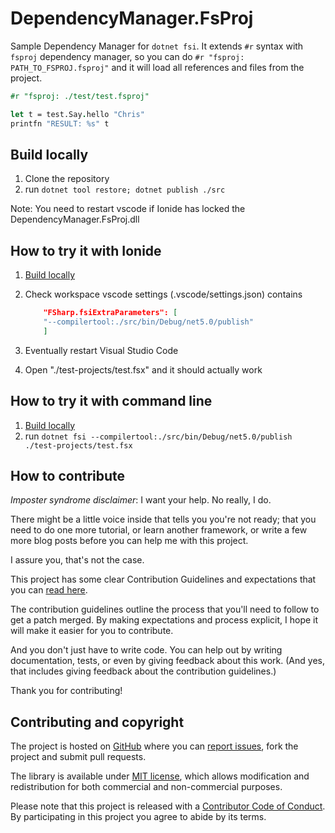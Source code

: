 # DependencyManager.FsProj

Sample Dependency Manager for `dotnet fsi`. It extends `#r` syntax with `fsproj` dependency manager, so you can do `#r "fsproj: PATH_TO_FSPROJ.fsproj"` and it will load all references and files from the project.

```fsharp
#r "fsproj: ./test/test.fsproj"

let t = test.Say.hello "Chris"
printfn "RESULT: %s" t
```

## Build locally

1. Clone the repository
2. run `dotnet tool restore; dotnet publish ./src`

Note: You need to restart vscode if Ionide has locked the DependencyManager.FsProj.dll

## How to try it with Ionide

1. [Build locally](#build-locally)
2. Check workspace vscode settings (.vscode/settings.json) contains

    ```json
        "FSharp.fsiExtraParameters": [
        "--compilertool:./src/bin/Debug/net5.0/publish"
        ]
    ```

3. Eventually restart Visual Studio Code
4. Open "./test-projects/test.fsx" and it should actually work

## How to try it with command line

1. [Build locally](#build-locally)
2. run `dotnet fsi --compilertool:./src/bin/Debug/net5.0/publish ./test-projects/test.fsx`

## How to contribute

*Imposter syndrome disclaimer*: I want your help. No really, I do.

There might be a little voice inside that tells you you're not ready; that you need to do one more tutorial, or learn another framework, or write a few more blog posts before you can help me with this project.

I assure you, that's not the case.

This project has some clear Contribution Guidelines and expectations that you can [read here](https://github.com/Krzysztof-Cieslak/DependencyManager.FsProj/blob/master/CONTRIBUTING.md).

The contribution guidelines outline the process that you'll need to follow to get a patch merged. By making expectations and process explicit, I hope it will make it easier for you to contribute.

And you don't just have to write code. You can help out by writing documentation, tests, or even by giving feedback about this work. (And yes, that includes giving feedback about the contribution guidelines.)

Thank you for contributing!

## Contributing and copyright

The project is hosted on [GitHub](https://github.com/Krzysztof-Cieslak/DependencyManager.FsProj) where you can [report issues](https://github.com/Krzysztof-Cieslak/DependencyManager.FsProj/issues), fork
the project and submit pull requests.

The library is available under [MIT license](https://github.com/Krzysztof-Cieslak/DependencyManager.FsProj/blob/master/LICENSE.md), which allows modification and redistribution for both commercial and non-commercial purposes.

Please note that this project is released with a [Contributor Code of Conduct](CODE_OF_CONDUCT.md). By participating in this project you agree to abide by its terms.
